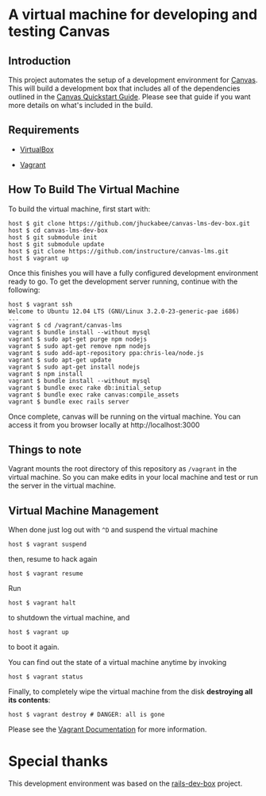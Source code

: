 # A virtual machine for developing and testing Canvas

## Introduction

This project automates the setup of a development environment for
[Canvas](https://github.com/instructure/canvas-lms). This will build a
development box that includes all of the dependencies outlined in the
[Canvas Quickstart
Guide](https://github.com/instructure/canvas-lms/wiki/Quick-Start).
Please see that guide if you want more details on what's included in the
build.

## Requirements

* [VirtualBox](https://www.virtualbox.org)

* [Vagrant](http://vagrantup.com)

## How To Build The Virtual Machine

To build the virtual machine, first start with:

    host $ git clone https://github.com/jhuckabee/canvas-lms-dev-box.git
    host $ cd canvas-lms-dev-box
    host $ git submodule init
    host $ git submodule update
    host $ git clone https://github.com/instructure/canvas-lms.git
    host $ vagrant up

Once this finishes you will have a fully configured development environment ready to go. To get the development server running, continue with the following:

    host $ vagrant ssh
    Welcome to Ubuntu 12.04 LTS (GNU/Linux 3.2.0-23-generic-pae i686)
    ...
    vagrant $ cd /vagrant/canvas-lms
    vagrant $ bundle install --without mysql
    vagrant $ sudo apt-get purge npm nodejs
    vagrant $ sudo apt-get remove npm nodejs
    vagrant $ sudo add-apt-repository ppa:chris-lea/node.js
    vagrant $ sudo apt-get update
    vagrant $ sudo apt-get install nodejs 
    vagrant $ npm install    
    vagrant $ bundle install --without mysql
    vagrant $ bundle exec rake db:initial_setup
    vagrant $ bundle exec rake canvas:compile_assets
    vagrant $ bundle exec rails server

Once complete, canvas will be running on the virtual machine. You can access it from you browser locally at http://localhost:3000

## Things to note

Vagrant mounts the root directory of this repository as `/vagrant` in the virtual machine. So you can make edits in your local machine and test or run the server in the virtual machine.

## Virtual Machine Management

When done just log out with `^D` and suspend the virtual machine

    host $ vagrant suspend

then, resume to hack again

    host $ vagrant resume

Run

    host $ vagrant halt

to shutdown the virtual machine, and

    host $ vagrant up

to boot it again.

You can find out the state of a virtual machine anytime by invoking

    host $ vagrant status

Finally, to completely wipe the virtual machine from the disk **destroying all its contents**:

    host $ vagrant destroy # DANGER: all is gone

Please see the [Vagrant Documentation](http://vagrantup.com/v1/docs/index.html) for more information.

# Special thanks

This development environment was based on the [rails-dev-box](https://github.com/rails/rails-dev-box) project.
